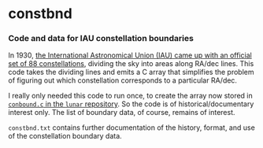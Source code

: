 # constbnd

### Code and data for IAU constellation boundaries

In 1930,  [the International Astronomical Union (IAU) came up with an official set of 88 constellations](https://www.newyorker.com/magazine/2017/05/01/the-irish-constellation),  dividing the sky into areas along RA/dec lines.  This code takes the dividing lines and emits a C array that simplifies the problem of figuring out which constellation corresponds to a particular RA/dec.

I really only needed this code to run once,  to create the array now stored in [`conbound.c` in the `lunar` repository](https://github.com/Bill-Gray/lunar/blob/master/conbound.c).  So the code is of historical/documentary interest only.  The list of boundary data,  of course,  remains of interest.

`constbnd.txt` contains further documentation of the history,  format,  and use of the constellation boundary data.
